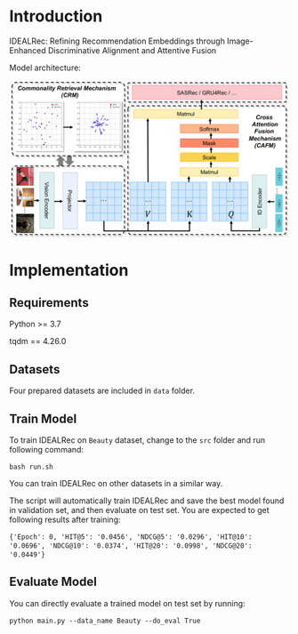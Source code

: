 # Introduction
IDEALRec: Refining Recommendation Embeddings through Image-Enhanced Discriminative Alignment and Attentive Fusion


Model architecture:

<img src="./img/framework.jpg" width="800">

# Implementation
## Requirements

Python >= 3.7

tqdm == 4.26.0

## Datasets

Four prepared datasets are included in `data` folder.

## Train Model

To train IDEALRec on `Beauty` dataset, change to the `src` folder and run following command: 

```
bash run.sh
```
You can train IDEALRec on other datasets in a similar way.

The script will automatically train IDEALRec and save the best model found in validation set, and then evaluate on test set. You are expected to get following results after training:

```
{'Epoch': 0, 'HIT@5': '0.0456', 'NDCG@5': '0.0296', 'HIT@10': '0.0696', 'NDCG@10': '0.0374', 'HIT@20': '0.0998', 'NDCG@20': '0.0449'}
```


## Evaluate Model

You can directly evaluate a trained model on test set by running:

```
python main.py --data_name Beauty --do_eval True
```
